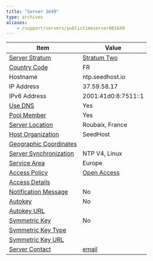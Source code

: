 ```yaml
---
title: "Server 1649"
type: archives
aliases:
    - /support/servers/publictimeserver001649
---
```


| Item | Value |
| ----- | ----- |
| [Server Stratum](/support/servers/serverstratum) | [Stratum Two](/support/servers/stratumtwotimeservers) |
| [Country Code](/support/servers/countrycode) | FR |
| Hostname |  ntp.seedhost.io  |
| IP Address |  37.59.58.17  |
| IPv6 Address |  2001:41d0:8:7511::1 |
| [Use DNS](/support/servers/usedns) | Yes |
| [Pool Member](/support/servers/poolmember) | Yes |
| [Server Location](/support/servers/serverlocation) |  Roubaix, France |
| [Host Organization](/support/servers/hostorganization) | SeedHost |
| [ Geographic Coordinates](/support/servers/geographiccoordinates) |  |
| [Server Synchronization](/support/servers/serversynchronization) |  NTP V4, Linux  |
| [Service Area](/support/servers/servicearea) | Europe |
| [Access Policy](/support/servers/accesspolicy) | [Open Access](/support/servers/openaccess) |
| [Access Details](/support/servers/accessdetails) |  |
| [Notification Message](/support/servers/notificationmessage) | No |
| [Autokey](/support/servers/autokey) | No |
| [Autokey URL](/support/servers/autokeyurl) | |
| [Symmetric Key](/support/servers/symmetrickey) | No |
| [Symmetric Key Type](/support/servers/symmetrickeytype) | |
| [Symmetric Key URL](/support/servers/symmetrickeyurl) | |
| [Server Contact](/support/servers/servercontact) | [email](mailto:ntp@seedhost.io) |